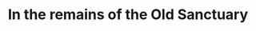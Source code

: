 ---
title: "In the remains of the Old Sanctuary"
layout: picture
related:
  - _posts/2016-10-03-temple-de-hirsch-sinai.md
  - _wikipedia/Temple_De_Hirsch_Sinai.md
  - _wikipedia/Capitol_Hill,_Seattle.md
picture: /assets/posts/2016/2016-09-12-temple-de-hirsch-sinai-facade/20160912_003500813_iOS.jpg
tags:
  - Capitol Hill
  - Photograph
  - Leaf
  - Temple De Hirsch Sinai
  - Seattle
---